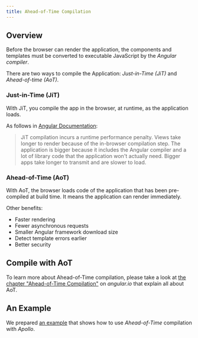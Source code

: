 ```yaml
---
title: Ahead-of-Time Compilation
---
```


<h2 id="overview">Overview</h2>

Before the browser can render the application, the components and templates must be converted to executable JavaScript by the *Angular compiler*.

There are two ways to compile the Application: *Just-in-Time (JiT)* and *Ahead-of-time (AoT)*.

<h3 id="overview-jit">Just-in-Time (JiT)</h3>

With JiT, you compile the app in the browser, at runtime, as the application loads.

As follows in [Angular Documentation](https://angular.io/docs/ts/latest/cookbook/aot-compiler.html):

> JiT compilation incurs a runtime performance penalty. Views take longer to render because of the in-browser compilation step. The application is bigger because it includes the Angular compiler and a lot of library code that the application won't actually need. Bigger apps take longer to transmit and are slower to load.


<h3 id="overview-aot">Ahead-of-Time (AoT)</h3>

With AoT, the browser loads code of the application that has been pre-compiled at build time. It means the application can render immediately.

Other benefits:

- Faster rendering
- Fewer asynchronous requests
- Smaller Angular framework download size
- Detect template errors earlier
- Better security


<h2 id="compile-aot">Compile with AoT</h2>

To learn more about Ahead-of-Time compilation, please take a look at [the chapter "Ahead-of-Time Compilation"](https://angular.io/docs/ts/latest/cookbook/aot-compiler.html) on *angular.io* that explain all about AoT.

<h2 id="example">An Example</h2>

We prepared [an example](https://github.com/apollographql/apollo-angular/tree/master/examples/hello-world) that shows how to use *Ahead-of-Time* compilation with *Apollo*.
